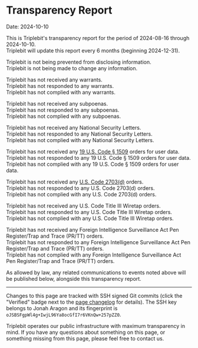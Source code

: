 # Transparency Report

Date: 2024-10-10

This is Triplebit's transparency report for the period of 2024-08-16 through 2024-10-10.  
Triplebit will update this report every 6 months (beginning 2024-12-31).

Triplebit is not being prevented from disclosing information.  
Triplebit is not being made to change any information.  

Triplebit has not received any warrants.  
Triplebit has not responded to any warrants.  
Triplebit has not complied with any warrants.  

Triplebit has not received any subpoenas.  
Triplebit has not responded to any subpoenas.  
Triplebit has not complied with any subpoenas.  

Triplebit has not received any National Security Letters.  
Triplebit has not responded to any National Security Letters.  
Triplebit has not complied with any National Security Letters.  

Triplebit has not received any [19 U.S. Code § 1509](https://www.law.cornell.edu/uscode/text/19/1509) orders for user data.  
Triplebit has not responded to any 19 U.S. Code § 1509 orders for user data.  
Triplebit has not complied with any 19 U.S. Code § 1509 orders for user data.  

Triplebit has not received any [U.S. Code 2703(d)](https://www.law.cornell.edu/uscode/text/18/2703) orders.  
Triplebit has not responded to any U.S. Code 2703(d) orders.  
Triplebit has not complied with any U.S. Code 2703(d) orders.  

Triplebit has not received any U.S. Code Title III Wiretap orders.  
Triplebit has not responded to any U.S. Code Title III Wiretap orders.  
Triplebit has not complied with any U.S. Code Title III Wiretap orders.  

Triplebit has not received any Foreign Intelligence Surveillance Act Pen Register/Trap and Trace (PR/TT) orders.  
Triplebit has not responded to any Foreign Intelligence Surveillance Act Pen Register/Trap and Trace (PR/TT) orders.  
Triplebit has not complied with any Foreign Intelligence Surveillance Act Pen Register/Trap and Trace (PR/TT) orders.  

As allowed by law, any related communications to events noted above will be published below, alongside this transparency report.

---

Changes to this page are tracked with SSH signed Git commits (click the "Verified" badge next to the [page changelog](https://github.com/triplebit/triplebit.org/commits/main/docs/transparency.md) for details). The SSH key belongs to Jonah Aragon and its fingerprint is `oJSBSFgpWl4g+IwjL96Ya8ocGfI7r6VKnQw+257pZZ0`.

Triplebit operates our public infrastructure with maximum transparency in mind. If you have any questions about something on this page, or something missing from this page, please feel free to contact us.
